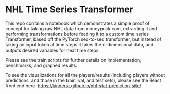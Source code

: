 # NHL Time Series Transformer

This repo contains a notebook which demonstrates a simple proof of concept for taking
raw NHL data from moneypuck.com, extracting it and performing transformations before
feeding it to a custom time series Transformer, based off the PyTorch seq-to-seq transformer,
but instead of taking an input token at time steps it takes the n-dimensional data, and outputs
desired variables for next time steps.

Please see the train scripts for further details on implementation, benchmarks, and graphed results.

To see the visualizations for all the players/results (including players without predictions, and those
in the train, val, and test sets), please see the React front end here: https://kinderst.github.io/nhl-stat-prediction-site/
